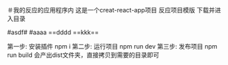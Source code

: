 
＃我的反应的应用程序内
这是一个creat-react-app项目
反应项目模版
下载并进入目录

#asdf#
#aaaa
==dddd
==kkk==

第一步: 安装插件
    npm i
第二步: 运行项目
    npm run dev
第三步:  发布项目
    npm run build
    会产出dist文件夹，直接拷贝到需要的目录即可


